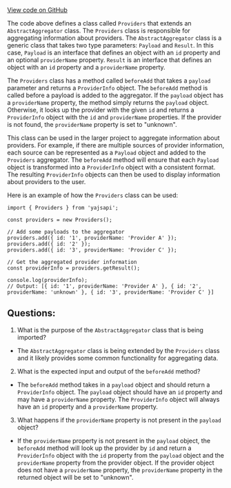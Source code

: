 [View code on GitHub](https://github.com/golemfactory/yajsapi/stats/providers.ts)

The code above defines a class called `Providers` that extends an `AbstractAggregator` class. The `Providers` class is responsible for aggregating information about providers. The `AbstractAggregator` class is a generic class that takes two type parameters: `Payload` and `Result`. In this case, `Payload` is an interface that defines an object with an `id` property and an optional `providerName` property. `Result` is an interface that defines an object with an `id` property and a `providerName` property.

The `Providers` class has a method called `beforeAdd` that takes a `payload` parameter and returns a `ProviderInfo` object. The `beforeAdd` method is called before a payload is added to the aggregator. If the `payload` object has a `providerName` property, the method simply returns the `payload` object. Otherwise, it looks up the provider with the given `id` and returns a `ProviderInfo` object with the `id` and `providerName` properties. If the provider is not found, the `providerName` property is set to "unknown".

This class can be used in the larger project to aggregate information about providers. For example, if there are multiple sources of provider information, each source can be represented as a `Payload` object and added to the `Providers` aggregator. The `beforeAdd` method will ensure that each `Payload` object is transformed into a `ProviderInfo` object with a consistent format. The resulting `ProviderInfo` objects can then be used to display information about providers to the user.

Here is an example of how the `Providers` class can be used:

```
import { Providers } from 'yajsapi';

const providers = new Providers();

// Add some payloads to the aggregator
providers.add({ id: '1', providerName: 'Provider A' });
providers.add({ id: '2' });
providers.add({ id: '3', providerName: 'Provider C' });

// Get the aggregated provider information
const providerInfo = providers.getResult();

console.log(providerInfo);
// Output: [{ id: '1', providerName: 'Provider A' }, { id: '2', providerName: 'unknown' }, { id: '3', providerName: 'Provider C' }]
```
## Questions: 
 1. What is the purpose of the `AbstractAggregator` class that is being imported?
- The `AbstractAggregator` class is being extended by the `Providers` class and it likely provides some common functionality for aggregating data.

2. What is the expected input and output of the `beforeAdd` method?
- The `beforeAdd` method takes in a `payload` object and should return a `ProviderInfo` object. The `payload` object should have an `id` property and may have a `providerName` property. The `ProviderInfo` object will always have an `id` property and a `providerName` property.

3. What happens if the `providerName` property is not present in the `payload` object?
- If the `providerName` property is not present in the `payload` object, the `beforeAdd` method will look up the provider by `id` and return a `ProviderInfo` object with the `id` property from the `payload` object and the `providerName` property from the provider object. If the provider object does not have a `providerName` property, the `providerName` property in the returned object will be set to "unknown".